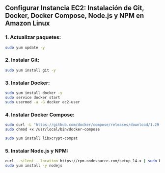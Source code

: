 ## Configurar Instancia EC2: Instalación de Git, Docker, Docker Compose, Node.js y NPM en Amazon Linux

### 1. Actualizar paquetes:
```bash
sudo yum update -y
```

### 2. Instalar Git:
```bash
sudo yum install git -y
```

### 3. Instalar Docker:
```bash
sudo yum install docker -y
sudo service docker start
sudo usermod -a -G docker ec2-user
```

### 4. Instalar Docker Compose:
```bash
sudo curl -L "https://github.com/docker/compose/releases/download/1.29.2/docker-compose-$(uname -s)-$(uname -m)" -o /usr/local/bin/docker-compose
sudo chmod +x /usr/local/bin/docker-compose

sudo yum install libxcrypt-compat


```

### 5. Instalar Node.js y NPM:
```bash
curl --silent --location https://rpm.nodesource.com/setup_14.x | sudo bash -
sudo yum install -y nodejs
```
